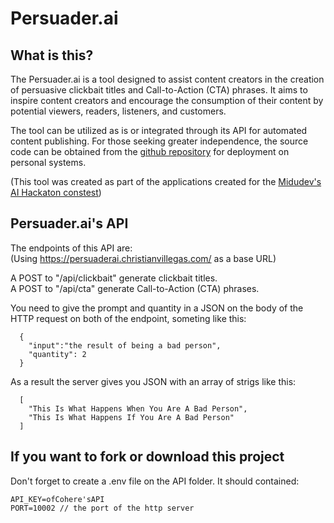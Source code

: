 [](https://persuaderai.christianvillegas.com/)

# Persuader.ai

## What is this?

The Persuader.ai is a tool designed to assist content creators in the creation of persuasive clickbait titles and Call-to-Action (CTA) phrases. It aims to inspire content creators and encourage the consumption of their content by potential viewers, readers, listeners, and customers.  
  
The tool can be utilized as is or integrated through its API for automated content publishing. For those seeking greater independence, the source code can be obtained from the  [github repository](https://github.com/chrisvill2312/persuader-ai)  for deployment on personal systems.

(This tool was created as part of the applications created for the  [Midudev's AI Hackaton constest](https://github.com/topics/midudev-cohere-2023))

## Persuader.ai's API

The endpoints of this API are:  
(Using https://persuaderai.christianvillegas.com/ as a base URL)

A POST to "/api/clickbait" generate clickbait titles.  
A POST to "/api/cta" generate Call-to-Action (CTA) phrases.

You need to give the prompt and quantity in a JSON on the body of the HTTP request on both of the endpoint, someting like this:

      {
        "input":"the result of being a bad person", 
        "quantity": 2
      }
    

As a result the server gives you JSON with an array of strigs like this:

      [
        "This Is What Happens When You Are A Bad Person", 
        "This Is What Happens If You Are A Bad Person"
      ]

## If you want to fork or download this project
Don't forget to create a .env file on the API folder. It should contained:

 

    API_KEY=ofCohere'sAPI
    PORT=10002 // the port of the http server
